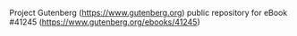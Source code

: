 Project Gutenberg (https://www.gutenberg.org) public repository for eBook #41245 (https://www.gutenberg.org/ebooks/41245)
